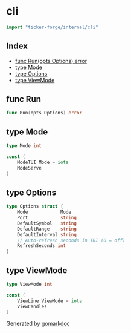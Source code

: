 <!-- Code generated by gomarkdoc. DO NOT EDIT -->

# cli

```go
import "ticker-forge/internal/cli"
```

## Index

- [func Run\(opts Options\) error](<#Run>)
- [type Mode](<#Mode>)
- [type Options](<#Options>)
- [type ViewMode](<#ViewMode>)


<a name="Run"></a>
## func Run

```go
func Run(opts Options) error
```



<a name="Mode"></a>
## type Mode



```go
type Mode int
```

<a name="ModeTUI"></a>

```go
const (
    ModeTUI Mode = iota
    ModeServe
)
```

<a name="Options"></a>
## type Options



```go
type Options struct {
    Mode            Mode
    Port            string
    DefaultSymbol   string
    DefaultRange    string
    DefaultInterval string
    // Auto-refresh seconds in TUI (0 = off)
    RefreshSeconds int
}
```

<a name="ViewMode"></a>
## type ViewMode



```go
type ViewMode int
```

<a name="ViewLine"></a>

```go
const (
    ViewLine ViewMode = iota
    ViewCandles
)
```

Generated by [gomarkdoc](<https://github.com/princjef/gomarkdoc>)
